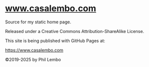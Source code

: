 # www.casalembo.com
Source for my static home page.

Released under a Creative Commons Attribution-ShareAlike License.

This site is being published with GitHub Pages at:

https://www.casalembo.com

&copy;2019-2025 by Phil Lembo

